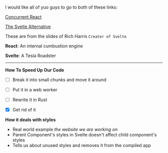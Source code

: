 I would like all of yuo guys to go to both of these links:

[Concurrent React](https://rethinking-reactivity.surge.sh/#slide=24)

[The Svelte Alternative](https://rethinking-reactivity.surge.sh/#slide=25)

These are from the slides of Rich Harris `Creater of Svelte`

**React**: An internal cumbustion engine

**Svelte**: A Tesla Roadster

---

**How To Speed Up Our Code**

- [ ] Break it into small chunks and move it around
- [ ] Put it in a web worker
- [ ] Rewrite it in Rust
- [x] Get rid of it


**How it deals with styles**
- Real world example _the website we are working on_
- Parent Component's styles in Svelte doesn't affect child component's styles
- Tells us about unused styles and removes it from the compiled app
